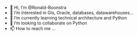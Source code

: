 - 👋 Hi, I’m @Ronald-Boonstra
- 👀 I’m interested in Gis, Oracle, databases, datawarehouses...
- 🌱 I’m currently learning technical architecture and Python
- 💞️ I’m looking to collaborate on Python
- 📫 How to reach me ...

<!---
Ronald-Boonstra/Ronald-Boonstra is a ✨ special ✨ repository because its `README.md` (this file) appears on your GitHub profile.
You can click the Preview link to take a look at your changes.
--->
